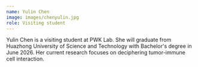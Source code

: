 ```yaml
---
name: Yulin Chen
image: images/chenyulin.jpg
role: Visiting student
---
```

Yulin Chen is a visiting student at PWK Lab. She will graduate from Huazhong University of Science and Technology with Bachelor's degree in June 2026. Her current research focuses on deciphering tumor-immune cell interaction.